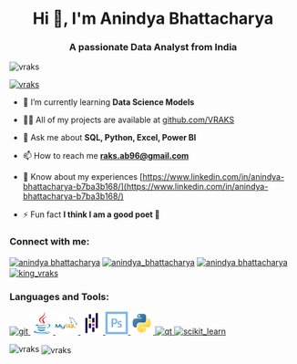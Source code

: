 <h1 align="center">Hi 👋, I'm Anindya Bhattacharya</h1>
<h3 align="center">A passionate Data Analyst from India</h3>

<p align="left"> <img src="https://komarev.com/ghpvc/?username=vraks&label=Profile%20views&color=0e75b6&style=flat" alt="vraks" /> </p>

<p align="left"> <a href="https://github.com/ryo-ma/github-profile-trophy"><img src="https://github-profile-trophy.vercel.app/?username=vraks" alt="vraks" /></a> </p>

- 🌱 I’m currently learning **Data Science Models**

- 👨‍💻 All of my projects are available at [github.com/VRAKS](github.com/VRAKS)

- 💬 Ask me about **SQL, Python, Excel, Power BI**

- 📫 How to reach me **raks.ab96@gmail.com**

- 📄 Know about my experiences [https://www.linkedin.com/in/anindya-bhattacharya-b7ba3b168/](https://www.linkedin.com/in/anindya-bhattacharya-b7ba3b168/)

- ⚡ Fun fact **I think I am a good poet 🤣**

<h3 align="left">Connect with me:</h3>
<p align="left">
<a href="https://linkedin.com/in/anindya bhattacharya" target="blank"><img align="center" src="https://raw.githubusercontent.com/rahuldkjain/github-profile-readme-generator/master/src/images/icons/Social/linked-in-alt.svg" alt="anindya bhattacharya" height="30" width="40" /></a>
<a href="https://kaggle.com/anindya_bhattacharya" target="blank"><img align="center" src="https://raw.githubusercontent.com/rahuldkjain/github-profile-readme-generator/master/src/images/icons/Social/kaggle.svg" alt="anindya_bhattacharya" height="30" width="40" /></a>
<a href="https://www.facebook.com/profile.php?id=100092756024266" target="blank"><img align="center" src="https://raw.githubusercontent.com/rahuldkjain/github-profile-readme-generator/master/src/images/icons/Social/facebook.svg" alt="anindya bhattacharya" height="30" width="40" /></a>
<a href="https://instagram.com/king_vraks" target="blank"><img align="center" src="https://raw.githubusercontent.com/rahuldkjain/github-profile-readme-generator/master/src/images/icons/Social/instagram.svg" alt="king_vraks" height="30" width="40" /></a>
</p>

<h3 align="left">Languages and Tools:</h3>
<p align="left"> <a href="https://git-scm.com/" target="_blank" rel="noreferrer"> <img src="https://www.vectorlogo.zone/logos/git-scm/git-scm-icon.svg" alt="git" width="40" height="40"/> </a> <a href="https://www.java.com" target="_blank" rel="noreferrer"> <img src="https://raw.githubusercontent.com/devicons/devicon/master/icons/java/java-original.svg" alt="java" width="40" height="40"/> </a> <a href="https://www.mysql.com/" target="_blank" rel="noreferrer"> <img src="https://raw.githubusercontent.com/devicons/devicon/master/icons/mysql/mysql-original-wordmark.svg" alt="mysql" width="40" height="40"/> </a> <a href="https://pandas.pydata.org/" target="_blank" rel="noreferrer"> <img src="https://raw.githubusercontent.com/devicons/devicon/2ae2a900d2f041da66e950e4d48052658d850630/icons/pandas/pandas-original.svg" alt="pandas" width="40" height="40"/> </a> <a href="https://www.photoshop.com/en" target="_blank" rel="noreferrer"> <img src="https://raw.githubusercontent.com/devicons/devicon/master/icons/photoshop/photoshop-line.svg" alt="photoshop" width="40" height="40"/> </a> <a href="https://www.python.org" target="_blank" rel="noreferrer"> <img src="https://raw.githubusercontent.com/devicons/devicon/master/icons/python/python-original.svg" alt="python" width="40" height="40"/> </a> <a href="https://www.qt.io/" target="_blank" rel="noreferrer"> <img src="https://upload.wikimedia.org/wikipedia/commons/0/0b/Qt_logo_2016.svg" alt="qt" width="40" height="40"/> </a> <a href="https://scikit-learn.org/" target="_blank" rel="noreferrer"> <img src="https://upload.wikimedia.org/wikipedia/commons/0/05/Scikit_learn_logo_small.svg" alt="scikit_learn" width="40" height="40"/> </a> </p>

<p><img align="left" src="https://github-readme-stats.vercel.app/api/top-langs?username=vraks&show_icons=true&locale=en&layout=compact" alt="vraks" /></p>

<p>&nbsp;<img align="center" src="https://github-readme-stats.vercel.app/api?username=vraks&show_icons=true&locale=en" alt="vraks" /></p>
